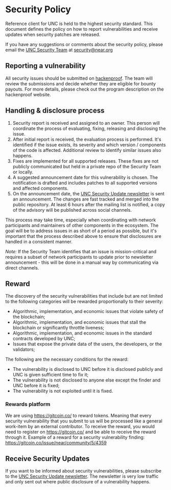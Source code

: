 # Security Policy

Reference client for UNC is held to the highest security standard.
This document defines the policy on how to report vulnerabilities and receive updates when security patches are released.

If you have any suggestions or comments about the security policy, please email the [UNC Security Team](mailto:security@near.org) at security@near.org

## Reporting a vulnerability

All security issues should be submitted on [hackenproof](https://hackenproof.com/unc). The team will review the submissions and decide whether they are eligible for bounty payouts. For more details, please check out the program description on the hackenproof website.

## Handling & disclosure process

1. Security report is received and assigned to an owner. This person will coordinate the process of evaluating, fixing, releasing and disclosing the issue.
2. After initial report is received, the evaluation process is performed. It's identified if the issue exists, its severity and which version / components of the code is affected. Additional review to identify similar issues also happens. 
3. Fixes are implemented for all supported releases. These fixes are not publicly communicated but held in a private repo of the Security Team or locally.
4. A suggested announcement date for this vulnerability is chosen. The notification is drafted and includes patches to all supported versions and affected components.
5. On the announcement date, the [UNC Security Update newsletter](https://groups.google.com/a/near.org/g/security-updates) is sent an announcement. The changes are fast tracked and merged into the public repository. At least 6 hours after the mailing list is notified, a copy of the advisory will be published across social channels. 

This process may take time, especially when coordinating with network participants and maintainers of other components in the ecosystem.
The goal will be to address issues in as short of a period as possible, but it's important that the process described above to ensure that disclosures are handled in a consistent manner.  

*Note:* If the Security Team identifies that an issue is mission-critical and requires a subset of network participants to update prior to newsletter announcement - this will be done in a manual way by communicating via direct channels. 

## Reward

The discovery of the security vulnerabilities that include but are not limited to the following categories will be rewarded proportionally to their severity:
* Algorithmic, implementation, and economic issues that violate safety of the blockchain;
* Algorithmic, implementation, and economic issues that stall the blockchain or significantly throttle liveness;
* Algorithmic, implementation, and economic issues in the standard contracts developed by UNC;
* Issues that expose the private data of the users, the developers, or the validators;

The following are the necessary conditions for the reward:
* The vulnerability is disclosed to UNC before it is disclosed publicly and UNC is given sufficient time to fix it;
* The vulnerability is not disclosed to anyone else except the finder and UNC before it is fixed;
* The vulnerability is not exploited until it is fixed.

### Rewards platform

We are using https://gitcoin.co/ to reward tokens. Meaning that every security vulnerability that you submit to us will be processed like a general work-item by an external contributor. To receive the reward, you would need to register on https://gitcoin.co/ and be able to receive the reward through it. Example of a reward for a security vulnerability finding: https://gitcoin.co/issue/near/community/5/4359


## Receive Security Updates

If you want to be informed about security vulnerabilities, please subscribe to the [UNC Security Update newsletter](https://groups.google.com/a/near.org/g/security-updates).
The newsletter is very low traffic and only sent out where public disclosure of a vulnerability happens.
